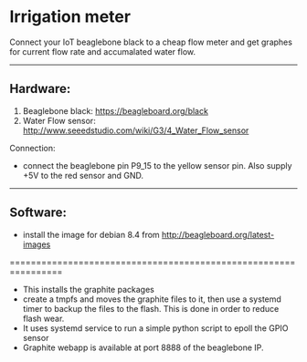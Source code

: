Irrigation meter
====

Connect your IoT beaglebone black to a cheap flow meter and get graphes for current flow rate and accumalated water flow.<br/>

***********
Hardware:
----------
1. Beaglebone black: https://beagleboard.org/black
2. Water Flow sensor: http://www.seeedstudio.com/wiki/G3/4_Water_Flow_sensor

Connection:<br/>
   - connect the beaglebone pin P9_15 to the yellow sensor pin. Also supply +5V to the red sensor and GND.

***********
Software:
----------
   - install the image for debian 8.4 from http://beagleboard.org/latest-images

================================================================
   - This installs the graphite packages
   - create a tmpfs and moves the graphite files to it, then use a systemd timer to backup the files to the flash. This is done in order to reduce flash wear.
   - It uses systemd service to run a simple python script to epoll the GPIO sensor
   - Graphite webapp is available at port 8888 of the beaglebone IP.